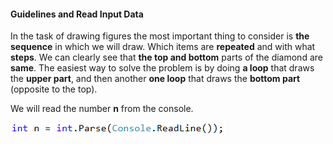 #### Guidelines and Read Input Data

In the task of drawing figures the most important thing to consider is **the sequence** in which we will draw. Which items are **repeated** and with what **steps**. We can clearly see that **the top and bottom** parts of the diamond are **same**. The easiest way to solve the problem is by doing **a loop** that draws the **upper part**, and then another **one loop** that draws the **bottom part** (opposite to the top).

We will read the number **n** from the console.

![](/assets/chapter-8-1-images/09.Perfect-diamond-01.png)
